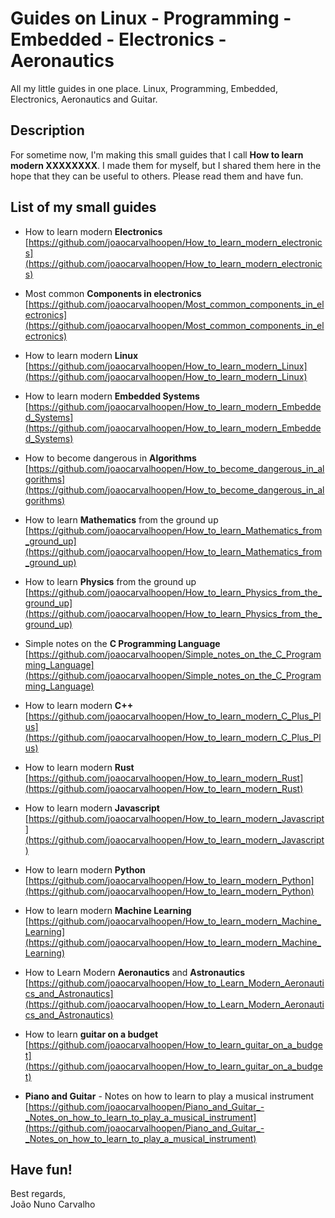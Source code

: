 # Guides on Linux - Programming - Embedded - Electronics - Aeronautics
All my little guides in one place. Linux, Programming, Embedded, Electronics, Aeronautics and Guitar.

## Description
For sometime now, I'm making this small guides that I call **How to learn modern XXXXXXXX**. I made them for myself, but I shared them here in the hope that they can be useful to others. Please read them and have fun.

## List of my small guides 

* How to learn modern **Electronics** <br>
  [https://github.com/joaocarvalhoopen/How_to_learn_modern_electronics](https://github.com/joaocarvalhoopen/How_to_learn_modern_electronics)

* Most common **Components in electronics** <br>
  [https://github.com/joaocarvalhoopen/Most_common_components_in_electronics](https://github.com/joaocarvalhoopen/Most_common_components_in_electronics)

* How to learn modern **Linux** <br>
  [https://github.com/joaocarvalhoopen/How_to_learn_modern_Linux](https://github.com/joaocarvalhoopen/How_to_learn_modern_Linux)

* How to learn modern **Embedded Systems** <br>
  [https://github.com/joaocarvalhoopen/How_to_learn_modern_Embedded_Systems](https://github.com/joaocarvalhoopen/How_to_learn_modern_Embedded_Systems)

* How to become dangerous in **Algorithms** <br>
  [https://github.com/joaocarvalhoopen/How_to_become_dangerous_in_algorithms](https://github.com/joaocarvalhoopen/How_to_become_dangerous_in_algorithms)

* How to learn **Mathematics** from the ground up <br>
  [https://github.com/joaocarvalhoopen/How_to_learn_Mathematics_from_ground_up](https://github.com/joaocarvalhoopen/How_to_learn_Mathematics_from_ground_up)

* How to learn **Physics** from the ground up <br>
  [https://github.com/joaocarvalhoopen/How_to_learn_Physics_from_the_ground_up](https://github.com/joaocarvalhoopen/How_to_learn_Physics_from_the_ground_up)

* Simple notes on the **C Programming Language** <br>
  [https://github.com/joaocarvalhoopen/Simple_notes_on_the_C_Programming_Language](https://github.com/joaocarvalhoopen/Simple_notes_on_the_C_Programming_Language)

* How to learn modern **C++** <br>
  [https://github.com/joaocarvalhoopen/How_to_learn_modern_C_Plus_Plus](https://github.com/joaocarvalhoopen/How_to_learn_modern_C_Plus_Plus)

* How to learn modern **Rust** <br>
  [https://github.com/joaocarvalhoopen/How_to_learn_modern_Rust](https://github.com/joaocarvalhoopen/How_to_learn_modern_Rust)

* How to learn modern **Javascript** <br>
  [https://github.com/joaocarvalhoopen/How_to_learn_modern_Javascript](https://github.com/joaocarvalhoopen/How_to_learn_modern_Javascript)

* How to learn modern **Python** <br>
  [https://github.com/joaocarvalhoopen/How_to_learn_modern_Python](https://github.com/joaocarvalhoopen/How_to_learn_modern_Python)

* How to learn modern **Machine Learning** <br>
  [https://github.com/joaocarvalhoopen/How_to_learn_modern_Machine_Learning](https://github.com/joaocarvalhoopen/How_to_learn_modern_Machine_Learning)

* How to Learn Modern **Aeronautics** and **Astronautics** <br>
  [https://github.com/joaocarvalhoopen/How_to_Learn_Modern_Aeronautics_and_Astronautics](https://github.com/joaocarvalhoopen/How_to_Learn_Modern_Aeronautics_and_Astronautics)

* How to learn **guitar on a budget** <br>
  [https://github.com/joaocarvalhoopen/How_to_learn_guitar_on_a_budget](https://github.com/joaocarvalhoopen/How_to_learn_guitar_on_a_budget)

* **Piano and Guitar** - Notes on how to learn to play a musical instrument <br>
  [https://github.com/joaocarvalhoopen/Piano_and_Guitar_-_Notes_on_how_to_learn_to_play_a_musical_instrument](https://github.com/joaocarvalhoopen/Piano_and_Guitar_-_Notes_on_how_to_learn_to_play_a_musical_instrument)


## Have fun!
Best regards, <br>
João Nuno Carvalho
